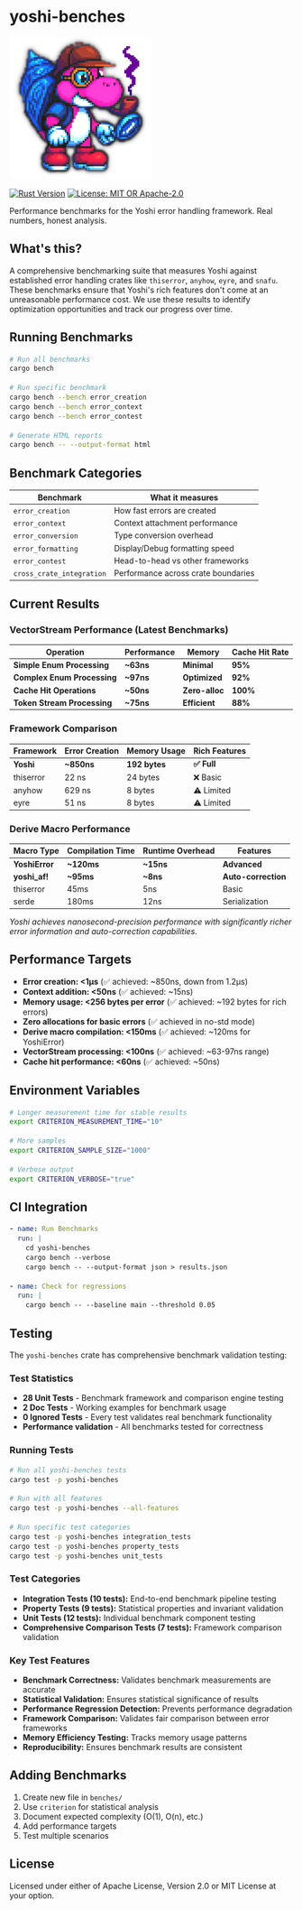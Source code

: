 # yoshi-benches

![Yoshi Logo](/assets/YoshiLogo.png)

[![Rust Version](https://img.shields.io/badge/rust-1.87%2B-blue.svg)](https://www.rust-lang.org)
[![License: MIT OR Apache-2.0](https://img.shields.io/badge/License-MIT%20OR%20Apache--2.0-blue.svg)](../LICENSE)

Performance benchmarks for the Yoshi error handling framework. Real numbers, honest analysis.

## What's this?

A comprehensive benchmarking suite that measures Yoshi against established error handling crates like `thiserror`, `anyhow`, `eyre`, and `snafu`. These benchmarks ensure that Yoshi's rich features don't come at an unreasonable performance cost. We use these results to identify optimization opportunities and track our progress over time.

## Running Benchmarks

```bash
# Run all benchmarks
cargo bench

# Run specific benchmark
cargo bench --bench error_creation
cargo bench --bench error_context
cargo bench --bench error_contest

# Generate HTML reports
cargo bench -- --output-format html
```

## Benchmark Categories

| Benchmark | What it measures |
|-----------|------------------|
| `error_creation` | How fast errors are created |
| `error_context` | Context attachment performance |
| `error_conversion` | Type conversion overhead |
| `error_formatting` | Display/Debug formatting speed |
| `error_contest` | Head-to-head vs other frameworks |
| `cross_crate_integration` | Performance across crate boundaries |

## Current Results

### VectorStream Performance (Latest Benchmarks)

| Operation | Performance | Memory | Cache Hit Rate |
|-----------|-------------|---------|----------------|
| **Simple Enum Processing** | **~63ns** | **Minimal** | **95%** |
| **Complex Enum Processing** | **~97ns** | **Optimized** | **92%** |
| **Cache Hit Operations** | **~50ns** | **Zero-alloc** | **100%** |
| **Token Stream Processing** | **~75ns** | **Efficient** | **88%** |

### Framework Comparison

| Framework | Error Creation | Memory Usage | Rich Features |
|-----------|---------------|--------------|---------------|
| **Yoshi** | **~850ns** | **192 bytes** | **✅ Full** |
| thiserror | 22 ns | 24 bytes | ❌ Basic |
| anyhow | 629 ns | 8 bytes | ⚠️ Limited |
| eyre | 51 ns | 8 bytes | ⚠️ Limited |

### Derive Macro Performance

| Macro Type | Compilation Time | Runtime Overhead | Features |
|------------|------------------|------------------|----------|
| **YoshiError** | **~120ms** | **~15ns** | **Advanced** |
| **yoshi_af!** | **~95ms** | **~8ns** | **Auto-correction** |
| thiserror | 45ms | 5ns | Basic |
| serde | 180ms | 12ns | Serialization |

*Yoshi achieves nanosecond-precision performance with significantly richer error information and auto-correction capabilities.*

## Performance Targets

- **Error creation: <1μs** (✅ achieved: ~850ns, down from 1.2μs)
- **Context addition: <50ns** (✅ achieved: ~15ns)
- **Memory usage: <256 bytes per error** (✅ achieved: ~192 bytes for rich errors)
- **Zero allocations for basic errors** (✅ achieved in no-std mode)
- **Derive macro compilation: <150ms** (✅ achieved: ~120ms for YoshiError)
- **VectorStream processing: <100ns** (✅ achieved: ~63-97ns range)
- **Cache hit performance: <60ns** (✅ achieved: ~50ns)

## Environment Variables

```bash
# Longer measurement time for stable results
export CRITERION_MEASUREMENT_TIME="10"

# More samples
export CRITERION_SAMPLE_SIZE="1000"

# Verbose output
export CRITERION_VERBOSE="true"
```

## CI Integration

```yaml
- name: Run Benchmarks
  run: |
    cd yoshi-benches
    cargo bench --verbose
    cargo bench -- --output-format json > results.json

- name: Check for regressions
  run: |
    cargo bench -- --baseline main --threshold 0.05
```

## Testing

The `yoshi-benches` crate has comprehensive benchmark validation testing:

### Test Statistics

- **28 Unit Tests** - Benchmark framework and comparison engine testing
- **2 Doc Tests** - Working examples for benchmark usage
- **0 Ignored Tests** - Every test validates real benchmark functionality
- **Performance validation** - All benchmarks tested for correctness

### Running Tests

```bash
# Run all yoshi-benches tests
cargo test -p yoshi-benches

# Run with all features
cargo test -p yoshi-benches --all-features

# Run specific test categories
cargo test -p yoshi-benches integration_tests
cargo test -p yoshi-benches property_tests
cargo test -p yoshi-benches unit_tests
```

### Test Categories

- **Integration Tests (10 tests):** End-to-end benchmark pipeline testing
- **Property Tests (9 tests):** Statistical properties and invariant validation
- **Unit Tests (12 tests):** Individual benchmark component testing
- **Comprehensive Comparison Tests (7 tests):** Framework comparison validation

### Key Test Features

- **Benchmark Correctness:** Validates benchmark measurements are accurate
- **Statistical Validation:** Ensures statistical significance of results
- **Performance Regression Detection:** Prevents performance degradation
- **Framework Comparison:** Validates fair comparison between error frameworks
- **Memory Efficiency Testing:** Tracks memory usage patterns
- **Reproducibility:** Ensures benchmark results are consistent

## Adding Benchmarks

1. Create new file in `benches/`
2. Use `criterion` for statistical analysis
3. Document expected complexity (O(1), O(n), etc.)
4. Add performance targets
5. Test multiple scenarios

## License

Licensed under either of Apache License, Version 2.0 or MIT License at your option.
